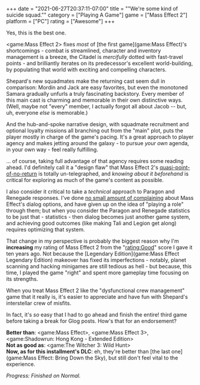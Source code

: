 +++
date = "2021-06-27T20:37:11-07:00"
title = "\"We're some kind of suicide squad.\""
category = ["Playing A Game"]
game = ["Mass Effect 2"]
platform = ["PC"]
rating = ["Awesome"]
+++

Yes, this is the best one.

<game:Mass Effect 2> fixes <i>most</i> of [the first game](game:Mass Effect)'s shortcomings - combat is streamlined, character and inventory management is a breeze, the Citadel is <i>mercifully</i> dotted with fast-travel points - and brilliantly iterates on its predecessor's excellent world-building, by populating that world with exciting and compelling characters.

Shepard's new squadmates make the returning cast seem dull in comparison: Mordin and Jack are easy favorites, but even the monotoned Samara gradually unfurls a truly fascinating backstory.  Every member of this main cast is charming and memorable in their own distinctive ways.  (Well, maybe not "every" member, I actually forgot all about Jacob -- but, uh, everyone <i>else</i> is memorable.)

And the hub-and-spoke narrative design, with squadmate recruitment and optional loyalty missions all branching out from the "main" plot, puts the player mostly in charge of the game's pacing.  It's a great approach to player agency and makes jetting around the galaxy - to pursue <i>your own</i> agenda, in your own way - feel really fulfilling.

... of course, taking full advantage of that agency requires some reading ahead.  I'd definitely call it a "design flaw" that Mass Effect 2's <a href="https://masseffect.fandom.com/wiki/Reaper_IFF#Acquisition">quasi-point-of-no-return</a> is totally un-telegraphed, and <i>knowing about it beforehand</i> is critical for exploring as much of the game's content as possible.

I also consider it critical to take a <i>technical</i> approach to Paragon and Renegade responses.  I've done [no small amount of complaining](%site.BaseURL%2010/04/21/mass-effect-2-4/) about Mass Effect's dialog options, and have given up on the idea of "playing a role" through them; but when you consider the Paragon and Renegade statistics to be just that - statistics - then dialog becomes just another game system, and achieving good outcomes (like making Tali and Legion get along) requires optimizing that system.

That change in my perspective is probably the biggest reason why I'm <b>increasing</b> my rating of Mass Effect 2 from the "<rating:Good>" score I gave it ten years ago.  Not because the [Legendary Edition](game:Mass Effect Legendary Edition) makeover has fixed its imperfections - notably, planet scanning and hacking minigames are still tedious as hell - but because, this time, I played the game "right" and spent more gameplay time focusing on its strengths.

When you treat Mass Effect 2 like the "dysfunctional crew management" game that it really is, it's easier to appreciate and have fun with Shepard's interstellar crew of misfits.

In fact, it's <i>so</i> easy that I had to go ahead and finish the entire! third game before taking a break for Glog posts.  How's that for an endorsement?

<b>Better than</b>: <game:Mass Effect>, <game:Mass Effect 3>, <game:Shadowrun: Hong Kong - Extended Edition>  
<b>Not as good as</b>: <game:The Witcher 3: Wild Hunt>  
<b>Now, as for this installment's DLC</b>: eh, they're better than [the last one](game:Mass Effect: Bring Down the Sky), but still don't feel vital to the experience.

<i>Progress: Finished on Normal.</i>
